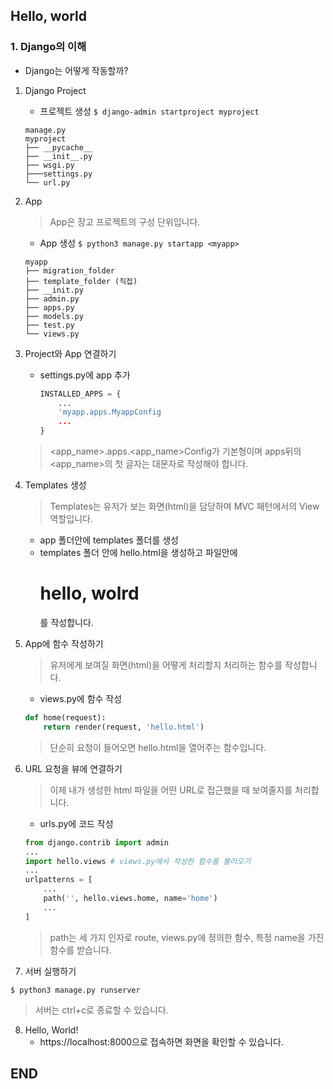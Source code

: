 ## Hello, world

### 1. Django의 이해

- Django는 어떻게 작동할까?

1. Django Project

    - 프로젝트 생성
    ```$ django-admin startproject myproject ```

    ```
    manage.py
    myproject
    ├── __pycache__
    ├── __init__.py
    ├── wsgi.py
    ├───settings.py
    └── url.py
    ```

2. App
    > App은 장고 프로젝트의 구성 단위입니다.

    - App 생성
    ```$ python3 manage.py startapp <myapp>```

    ```
    myapp
    ├── migration_folder
    ├── template_folder (직접)
    ├── __init.py
    ├── admin.py
    ├── apps.py
    ├── models.py
    ├── test.py
    └── views.py
    ```

3. Project와 App 연결하기
    - settings.py에 app 추가
        ```python
        INSTALLED_APPS = {
            ...
            'myapp.apps.MyappConfig
            ...
        }
        ```
    > <app_name>.apps.<app_name>Config가 기본형이며 apps뒤의 <app_name>의 첫 글자는 대문자로 작성해야 합니다.

4. Templates 생성
    > Templates는 유저가 보는 화면(html)을 담당하며 MVC 패턴에서의 View 역할입니다.
    - app 폴더안에 templates 폴더를 생성
    - templates 폴더 안에 hello.html을 생성하고 파일안에 <h1>hello, wolrd</h1>를 작성합니다.

5. App에 함수 작성하기
    > 유저에게 보여질 화면(html)을 어떻게 처리할지 처리하는 함수를 작성합니다.
    - views.py에 함수 작성
    ```python
    def home(request):
        return render(request, 'hello.html')
    ```
    > 단순히 요청이 들어오면 hello.html을 열어주는 함수입니다.

6. URL 요청을 뷰에 연결하기
    > 이제 내가 생성한 html 파일을 어떤 URL로 접근했을 때 보여줄지를 처리합니다.
    - urls.py에 코드 작성
    ```python
    from django.contrib import admin
    ...
    import hello.views # views.py에서 작성한 함수를 불러오기
    ...
    urlpatterns = [
        ...
        path('', hello.views.home, name='home')
        ...
    ]
    ```
    > path는 세 가지 인자로 route, views.py에 정의한 함수, 특정 name을 가진 함수를 받습니다.

7. 서버 실행하기
```
$ python3 manage.py runserver
```
> 서버는 ctrl+c로 종료할 수 있습니다.

8. Hello, World!
    - https://localhost:8000으로 접속하면 화면을 확인할 수 있습니다.

## END